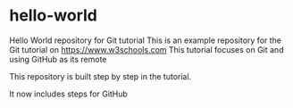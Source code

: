 # hello-world
Hello World repository for Git tutorial
This is an example repository for the Git tutorial on https://www.w3schools.com
This tutorial focuses on Git and using GitHub as its remote

This repository is built step by step in the tutorial.

It now includes steps for GitHub
